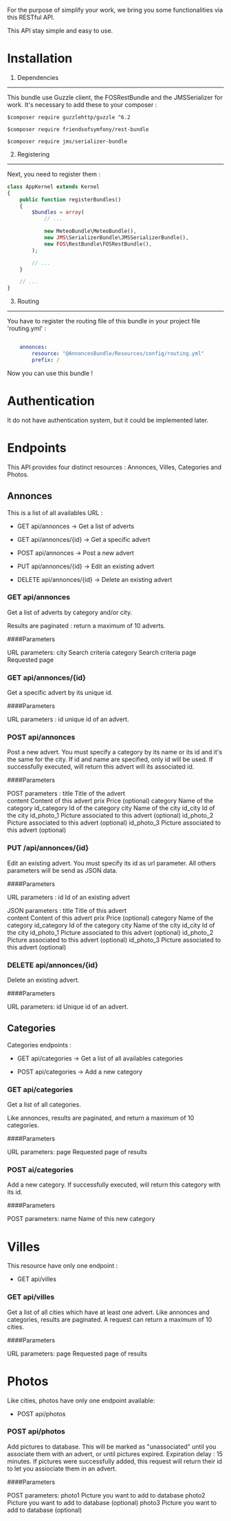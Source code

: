 For the purpose of simplify your work, we bring you some functionalities via this RESTful API.

This API stay simple and easy to use.

Installation
============

1) Dependencies
-------------

This bundle use Guzzle client, the FOSRestBundle and the JMSSerializer for work. It's necessary to add these to your composer :

```console
$composer require guzzlehttp/guzzle ^6.2
```

```console
$composer require friendsofsymfony/rest-bundle
```

```console
$composer require jms/serializer-bundle
```

2) Registering
--------------

Next, you need to register them :

```php
class AppKernel extends Kernel
{
    public function registerBundles()
    {
        $bundles = array(
            // ...

            new MeteoBundle\MeteoBundle(),
            new JMS\SerializerBundle\JMSSerializerBundle(),
            new FOS\RestBundle\FOSRestBundle(),
        );

        // ...
    }

    // ...
}
```


3) Routing
----------

You have to register the routing file of this bundle in your project file 'routing.yml' :

```yaml

    annonces:
        resource: "@AnnoncesBundle/Resources/config/routing.yml"
        prefix: /

```

Now you can use this bundle !

Authentication
==============

It do not have authentication system, but it could be implemented later.

Endpoints
=========

This API provides four distinct resources : Annonces, Villes, Categories and Photos.

Annonces
--------

This is a list of all availables URL :

- GET api/annonces 			-> Get a list of adverts

- GET api/annonces/{id}		-> Get a specific advert

- POST api/annonces			-> Post a new advert

- PUT api/annonces/{id} 	-> Edit an existing advert

- DELETE api/annonces/{id}  -> Delete an existing advert

### GET api/annonces

Get a list of adverts by category and/or city.

Results are paginated : return a maximum of 10 adverts.

####Parameters

URL parameters:
city			Search criteria
category		Search criteria
page			Requested page


### GET api/annonces/{id}

Get a specific advert by its unique id.

####Parameters

URL parameters :
id		unique id of an advert.


### POST api/annonces

Post a new advert. You must specify a category by its name or its id and it's the same for the city. If id and name are specified, only id will be used.
If successfully executed, will return this advert will its associated id.

####Parameters

POST parameters :
title			Title of the advert		
content			Content of this advert
prix			Price (optional)
category		Name of the category
id_category		Id of the category
city			Name of the city
id_city			Id of the city
id_photo_1		Picture associated to this advert (optional)
id_photo_2		Picture associated to this advert (optional)
id_photo_3		Picture associated to this advert (optional)


### PUT /api/annonces/{id}

Edit an existing advert. You must specify its id as url parameter. All others parameters will be send as JSON data.

####Parameters

URL parameters :
id				Id of an existing advert

JSON parameters :
title			Title of this advert		
content			Content of this advert
prix			Price (optional)
category		Name of the category
id_category		Id of the category
city			Name of the city
id_city			Id of the city
id_photo_1		Picture associated to this advert (optional)
id_photo_2		Picture associated to this advert (optional)
id_photo_3		Picture associated to this advert (optional)


### DELETE api/annonces/{id}

Delete an existing advert.

####Parameters

URL parameters:
id				Unique id of an advert.



Categories
----------

Categories endpoints :

- GET api/categories	-> Get a list of all availables categories

- POST api/categories	-> Add a new category

### GET api/categories

Get a list of all categories.

Like annonces, results are paginated, and return a maximum of 10 categories.

####Parameters

URL parameters:
page		Requested page of results


### POST ai/categories

Add a new category. If successfully executed, will return this category with its id.

####Parameters

POST parameters:
name	Name of this new category



Villes
======

This resource have only one endpoint :

- GET api/villes

### GET api/villes

Get a list of all cities which have at least one advert.
Like annonces and categories, results are paginated. A request can return a maximum of 10 cities.

####Parameters

URL parameters:
page		Requested page of results



Photos
======

Like cities, photos have only one endpoint available:

- POST api/photos

### POST api/photos

Add pictures to database. This will be marked as "unassociated" until you associate them with an advert, or until pictures expired. Expiration delay : 15 minutes.
If pictures were successfully added, this request will return their id to let you assiociate them in an advert.

####Parameters

POST parameters:
photo1		Picture you want to add to database
photo2		Picture you want to add to database (optional)
photo3		Picture you want to add to database (optional)
